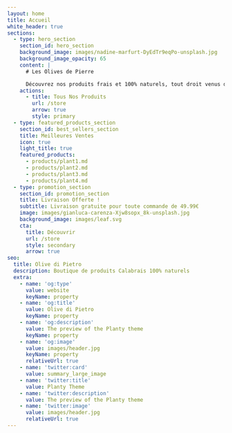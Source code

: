 ```yaml
---
layout: home
title: Accueil
white_header: true
sections:
  - type: hero_section
    section_id: hero_section
    background_image: images/nadine-marfurt-DyEdTr9eqPo-unsplash.jpg
    background_image_opacity: 65
    content: |
      # Les Olives de Pierre

      Découvrez nos produits frais et 100% naturels, tout droit venus de Calabre
    actions:
      - title: Tous Nos Produits
        url: /store
        arrow: true
        style: primary
  - type: featured_products_section
    section_id: best_sellers_section
    title: Meilleures Ventes
    icon: true
    light_title: true
    featured_products:
      - products/plant1.md
      - products/plant2.md
      - products/plant3.md
      - products/plant4.md
  - type: promotion_section
    section_id: promotion_section
    title: Livraison Offerte !
    subtitle: Livraison gratuite pour toute commande de 49.99€
    image: images/gianluca-carenza-Xjw8sopx_8k-unsplash.jpg
    background_image: images/leaf.svg
    cta:
      title: Découvrir
      url: /store
      style: secondary
      arrow: true
seo:
  title: Olive di Pietro
  description: Boutique de produits Calabrais 100% naturels
  extra:
    - name: 'og:type'
      value: website
      keyName: property
    - name: 'og:title'
      value: Olive di Pietro
      keyName: property
    - name: 'og:description'
      value: The preview of the Planty theme
      keyName: property
    - name: 'og:image'
      value: images/header.jpg
      keyName: property
      relativeUrl: true
    - name: 'twitter:card'
      value: summary_large_image
    - name: 'twitter:title'
      value: Planty Theme
    - name: 'twitter:description'
      value: The preview of the Planty theme
    - name: 'twitter:image'
      value: images/header.jpg
      relativeUrl: true
---
```

